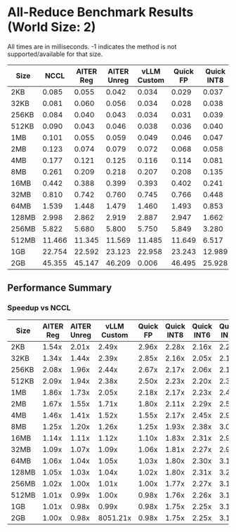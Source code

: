 # All-Reduce Benchmark Results (World Size: 2)

All times are in milliseconds. -1 indicates the method is not supported/available for that size.

| Size | NCCL | AITER Reg | AITER Unreg | vLLM Custom | Quick FP | Quick INT8 | Quick INT6 | Quick INT4 |
|---|---|---|---|---|---|---|---|---|
| 2KB | 0.085 | 0.055 | 0.042 | 0.034 | 0.029 | 0.037 | 0.039 | 0.037 |
| 32KB | 0.081 | 0.060 | 0.056 | 0.034 | 0.028 | 0.038 | 0.039 | 0.038 |
| 256KB | 0.084 | 0.040 | 0.043 | 0.034 | 0.031 | 0.039 | 0.041 | 0.039 |
| 512KB | 0.090 | 0.043 | 0.046 | 0.038 | 0.036 | 0.040 | 0.041 | 0.039 |
| 1MB | 0.101 | 0.055 | 0.059 | 0.049 | 0.046 | 0.047 | 0.046 | 0.042 |
| 2MB | 0.123 | 0.074 | 0.079 | 0.072 | 0.068 | 0.058 | 0.054 | 0.048 |
| 4MB | 0.177 | 0.121 | 0.125 | 0.116 | 0.114 | 0.081 | 0.072 | 0.061 |
| 8MB | 0.261 | 0.209 | 0.218 | 0.207 | 0.208 | 0.135 | 0.110 | 0.087 |
| 16MB | 0.442 | 0.388 | 0.399 | 0.393 | 0.402 | 0.241 | 0.191 | 0.150 |
| 32MB | 0.810 | 0.742 | 0.760 | 0.745 | 0.766 | 0.448 | 0.358 | 0.276 |
| 64MB | 1.539 | 1.448 | 1.479 | 1.460 | 1.493 | 0.853 | 0.670 | 0.494 |
| 128MB | 2.998 | 2.862 | 2.919 | 2.887 | 2.947 | 1.662 | 1.297 | 0.938 |
| 256MB | 5.822 | 5.680 | 5.800 | 5.750 | 5.849 | 3.280 | 2.562 | 1.837 |
| 512MB | 11.466 | 11.345 | 11.569 | 11.485 | 11.649 | 6.517 | 5.083 | 3.629 |
| 1GB | 22.754 | 22.592 | 23.123 | 22.958 | 23.243 | 12.989 | 10.113 | 7.216 |
| 2GB | 45.355 | 45.147 | 46.209 | 0.006 | 46.495 | 25.928 | 20.187 | 14.370 |

## Performance Summary

### Speedup vs NCCL

| Size | AITER Reg | AITER Unreg | vLLM Custom | Quick FP | Quick INT8 | Quick INT6 | Quick INT4 |
|---|---|---|---|---|---|---|---|
| 2KB | 1.54x | 2.01x | 2.49x | 2.96x | 2.28x | 2.16x | 2.27x |
| 32KB | 1.34x | 1.44x | 2.39x | 2.85x | 2.16x | 2.05x | 2.15x |
| 256KB | 2.08x | 1.96x | 2.44x | 2.67x | 2.17x | 2.06x | 2.17x |
| 512KB | 2.09x | 1.94x | 2.38x | 2.50x | 2.23x | 2.20x | 2.31x |
| 1MB | 1.86x | 1.73x | 2.05x | 2.18x | 2.17x | 2.23x | 2.40x |
| 2MB | 1.67x | 1.55x | 1.71x | 1.80x | 2.11x | 2.29x | 2.58x |
| 4MB | 1.46x | 1.41x | 1.52x | 1.55x | 2.17x | 2.45x | 2.91x |
| 8MB | 1.25x | 1.20x | 1.26x | 1.25x | 1.93x | 2.38x | 3.01x |
| 16MB | 1.14x | 1.11x | 1.12x | 1.10x | 1.83x | 2.31x | 2.96x |
| 32MB | 1.09x | 1.07x | 1.09x | 1.06x | 1.81x | 2.27x | 2.94x |
| 64MB | 1.06x | 1.04x | 1.05x | 1.03x | 1.80x | 2.30x | 3.11x |
| 128MB | 1.05x | 1.03x | 1.04x | 1.02x | 1.80x | 2.31x | 3.20x |
| 256MB | 1.02x | 1.00x | 1.01x | 1.00x | 1.77x | 2.27x | 3.17x |
| 512MB | 1.01x | 0.99x | 1.00x | 0.98x | 1.76x | 2.26x | 3.16x |
| 1GB | 1.01x | 0.98x | 0.99x | 0.98x | 1.75x | 2.25x | 3.15x |
| 2GB | 1.00x | 0.98x | 8051.21x | 0.98x | 1.75x | 2.25x | 3.16x |
